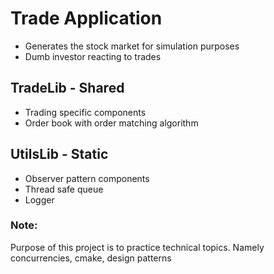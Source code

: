 # Trade Application
- Generates the stock market for simulation purposes
- Dumb investor reacting to trades

## TradeLib - Shared
- Trading specific components
- Order book with order matching algorithm
## UtilsLib - Static
- Observer pattern components
- Thread safe queue
- Logger

### Note:
Purpose of this project is to practice technical topics. Namely concurrencies, cmake, design patterns